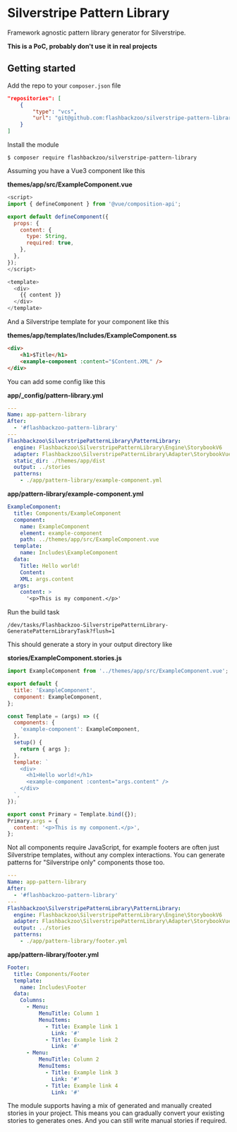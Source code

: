 # Silverstripe Pattern Library

Framework agnostic pattern library generator for Silverstripe.

**This is a PoC, probably don't use it in real projects**

## Getting started

Add the repo to your `composer.json` file

```json
"repositories": [
    {
        "type": "vcs",
        "url": "git@github.com:flashbackzoo/silverstripe-pattern-library.git"
    }
]
```

Install the module

```
$ composer require flashbackzoo/silverstripe-pattern-library
```

Assuming you have a Vue3 component like this

**themes/app/src/ExampleComponent.vue**

```js
<script>
import { defineComponent } from '@vue/composition-api';

export default defineComponent({
  props: {
    content: {
      type: String,
      required: true,
    },
  },
});
</script>

<template>
  <div>
    {{ content }}
  </div>
</template>
```

And a Silverstripe template for your component like this

**themes/app/templates/Includes/ExampleComponent.ss**

```html
<div>
    <h1>$Title</h1>
    <example-component :content="$Content.XML" />
</div>
```

You can add some config like this

**app/_config/pattern-library.yml**

```yaml
---
Name: app-pattern-library
After:
  - '#flashbackzoo-pattern-library'
---
Flashbackzoo\SilverstripePatternLibrary\PatternLibrary:
  engine: Flashbackzoo\SilverstripePatternLibrary\Engine\StorybookV6
  adapter: Flashbackzoo\SilverstripePatternLibrary\Adapter\StorybookVue3
  static_dir: ./themes/app/dist
  output: ../stories
  patterns:
    - ./app/pattern-library/example-component.yml
```

**app/pattern-library/example-component.yml**

```yaml
ExampleComponent:
  title: Components/ExampleComponent
  component:
    name: ExampleComponent
    element: example-component
    path: ../themes/app/src/ExampleComponent.vue
  template:
    name: Includes\ExampleComponent
  data:
    Title: Hello world!
    Content:
    XML: args.content
  args:
    content: >
      '<p>This is my component.</p>'
```

Run the build task

```
/dev/tasks/Flashbackzoo-SilverstripePatternLibrary-GeneratePatternLibraryTask?flush=1
```

This should generate a story in your output directory like

**stories/ExampleComponent.stories.js**

```js
import ExampleComponent from '../themes/app/src/ExampleComponent.vue';

export default {
  title: 'ExampleComponent',
  component: ExampleComponent,
};

const Template = (args) => ({
  components: {
    'example-component': ExampleComponent,
  },
  setup() {
    return { args };
  },
  template: `
    <div>
      <h1>Hello world!</h1>
      <example-component :content="args.content" />
    </div>
  `,
});

export const Primary = Template.bind({});
Primary.args = {
  content: '<p>This is my component.</p>',
};
```

Not all components require JavaScript, for example footers are often just Silverstripe templates, without any complex
interactions. You can generate patterns for "Silverstripe only" components those too.

```yaml
---
Name: app-pattern-library
After:
  - '#flashbackzoo-pattern-library'
---
Flashbackzoo\SilverstripePatternLibrary\PatternLibrary:
  engine: Flashbackzoo\SilverstripePatternLibrary\Engine\StorybookV6
  adapter: Flashbackzoo\SilverstripePatternLibrary\Adapter\StorybookVue3
  output: ../stories
  patterns:
    - ./app/pattern-library/footer.yml
```

**app/pattern-library/footer.yml**

```yaml
Footer:
  title: Components/Footer
  template:
    name: Includes\Footer
  data:
    Columns:
      - Menu:
          MenuTitle: Column 1
          MenuItems:
            - Title: Example link 1
              Link: '#'
            - Title: Example link 2
              Link: '#'
      - Menu:
          MenuTitle: Column 2
          MenuItems:
            - Title: Example link 3
              Link: '#'
            - Title: Example link 4
              Link: '#'
```

The module supports having a mix of generated and manually created stories in your project. This means you can gradually
convert your existing stories to generates ones. And you can still write manual stories if required.
